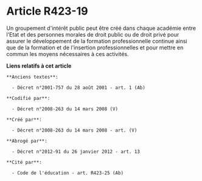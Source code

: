 # Article R423-19

Un groupement d'intérêt public peut être créé dans chaque académie entre l'Etat et des personnes morales de droit public ou
de droit privé pour assurer le développement de la formation professionnelle continue ainsi que de la formation et de
l'insertion professionnelles et pour mettre en commun les moyens nécessaires à ces activités.

**Liens relatifs à cet article**

	**Anciens textes**:

	  - Décret n°2001-757 du 28 août 2001 - art. 1 (Ab)

	**Codifié par**:

	  - Décret n°2008-263 du 14 mars 2008 (V)

	**Créé par**:

	  - Décret n°2008-263 du 14 mars 2008 - art. (V)

	**Abrogé par**:

	  - Décret n°2012-91 du 26 janvier 2012 - art. 13

	**Cité par**:

	  - Code de l'éducation - art. R423-25 (Ab)
